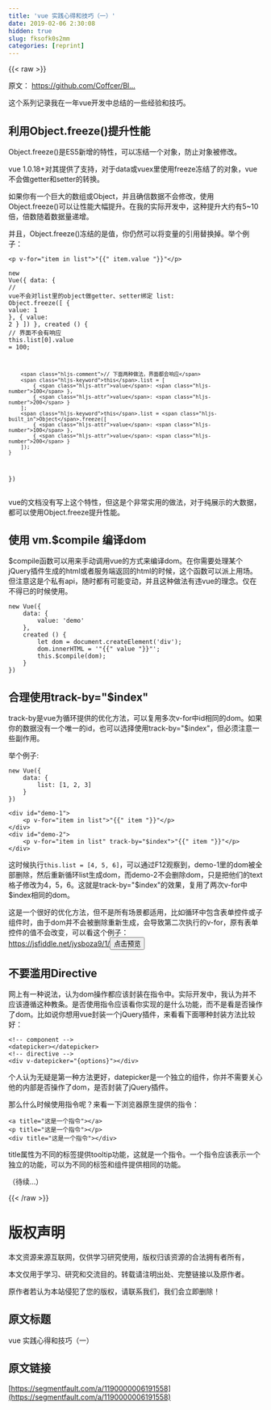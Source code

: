 ```yaml
---
title: 'vue 实践心得和技巧（一）' 
date: 2019-02-06 2:30:08
hidden: true
slug: fksofk0s2mm
categories: [reprint]
---
```


{{< raw >}}

                    
<p>原文： <a href="https://github.com/Coffcer/Blog/issues/2" rel="nofollow noreferrer" target="_blank">https://github.com/Coffcer/Bl...</a></p>
<p>这个系列记录我在一年vue开发中总结的一些经验和技巧。</p>
<h2 id="articleHeader0">利用Object.freeze()提升性能</h2>
<p>Object.freeze()是ES5新增的特性，可以冻结一个对象，防止对象被修改。</p>
<p>vue 1.0.18+对其提供了支持，对于data或vuex里使用freeze冻结了的对象，vue不会做getter和setter的转换。</p>
<p>如果你有一个巨大的数组或Object，并且确信数据不会修改，使用Object.freeze()可以让性能大幅提升。在我的实际开发中，这种提升大约有5~10倍，倍数随着数据量递增。</p>
<p>并且，Object.freeze()冻结的是值，你仍然可以将变量的引用替换掉。举个例子：</p>
<div class="widget-codetool" style="display:none;">
      <div class="widget-codetool--inner">
      <span class="selectCode code-tool" data-toggle="tooltip" data-placement="top" title="" data-original-title="全选"></span>
      <span type="button" class="copyCode code-tool" data-toggle="tooltip" data-placement="top" data-clipboard-text="<p v-for=&quot;item in list&quot;>"{{" item.value "}}"</p>" title="" data-original-title="复制"></span>
      <span type="button" class="saveToNote code-tool" data-toggle="tooltip" data-placement="top" title="" data-original-title="放进笔记"></span>
      </div>
      </div><pre class="xml hljs"><code class="html" style="word-break: break-word; white-space: initial;"><span class="hljs-tag">&lt;<span class="hljs-name">p</span> <span class="hljs-attr">v-for</span>=<span class="hljs-string">"item in list"</span>&gt;</span>"{{" item.value "}}"<span class="hljs-tag">&lt;/<span class="hljs-name">p</span>&gt;</span></code></pre>
<div class="widget-codetool" style="display:none;">
      <div class="widget-codetool--inner">
      <span class="selectCode code-tool" data-toggle="tooltip" data-placement="top" title="" data-original-title="全选"></span>
      <span type="button" class="copyCode code-tool" data-toggle="tooltip" data-placement="top" data-clipboard-text="new Vue({
    data: {
        // vue不会对list里的object做getter、setter绑定
        list: Object.freeze([
            { value: 1 },
            { value: 2 }
        ])
    },
    created () {
        // 界面不会有响应
        this.list[0].value = 100;

        // 下面两种做法，界面都会响应
        this.list = [
            { value: 100 },
            { value: 200 }
        ];
        this.list = Object.freeze([
            { value: 100 },
            { value: 200 }
        ]);
    }
})" title="" data-original-title="复制"></span>
      <span type="button" class="saveToNote code-tool" data-toggle="tooltip" data-placement="top" title="" data-original-title="放进笔记"></span>
      </div>
      </div><pre class="javascript hljs"><code class="javascript"><span class="hljs-keyword">new</span> Vue({
    <span class="hljs-attr">data</span>: {
        <span class="hljs-comment">// vue不会对list里的object做getter、setter绑定</span>
        list: <span class="hljs-built_in">Object</span>.freeze([
            { <span class="hljs-attr">value</span>: <span class="hljs-number">1</span> },
            { <span class="hljs-attr">value</span>: <span class="hljs-number">2</span> }
        ])
    },
    created () {
        <span class="hljs-comment">// 界面不会有响应</span>
        <span class="hljs-keyword">this</span>.list[<span class="hljs-number">0</span>].value = <span class="hljs-number">100</span>;

        <span class="hljs-comment">// 下面两种做法，界面都会响应</span>
        <span class="hljs-keyword">this</span>.list = [
            { <span class="hljs-attr">value</span>: <span class="hljs-number">100</span> },
            { <span class="hljs-attr">value</span>: <span class="hljs-number">200</span> }
        ];
        <span class="hljs-keyword">this</span>.list = <span class="hljs-built_in">Object</span>.freeze([
            { <span class="hljs-attr">value</span>: <span class="hljs-number">100</span> },
            { <span class="hljs-attr">value</span>: <span class="hljs-number">200</span> }
        ]);
    }
})</code></pre>
<p>vue的文档没有写上这个特性，但这是个非常实用的做法，对于纯展示的大数据，都可以使用Object.freeze提升性能。</p>
<h2 id="articleHeader1">使用 vm.$compile 编译dom</h2>
<p>$compile函数可以用来手动调用vue的方式来编译dom。在你需要处理某个jQuery插件生成的html或者服务端返回的html的时候，这个函数可以派上用场。但注意这是个私有api，随时都有可能变动，并且这种做法有违vue的理念。仅在不得已的时候使用。</p>
<div class="widget-codetool" style="display:none;">
      <div class="widget-codetool--inner">
      <span class="selectCode code-tool" data-toggle="tooltip" data-placement="top" title="" data-original-title="全选"></span>
      <span type="button" class="copyCode code-tool" data-toggle="tooltip" data-placement="top" data-clipboard-text="new Vue({
    data: {
        value: 'demo'
    },
    created () {
        let dom = document.createElement('div');
        dom.innerHTML = '"{{" value "}}"';
        this.$compile(dom);
    }
})" title="" data-original-title="复制"></span>
      <span type="button" class="saveToNote code-tool" data-toggle="tooltip" data-placement="top" title="" data-original-title="放进笔记"></span>
      </div>
      </div><pre class="javascript hljs"><code class="javascript"><span class="hljs-keyword">new</span> Vue({
    <span class="hljs-attr">data</span>: {
        <span class="hljs-attr">value</span>: <span class="hljs-string">'demo'</span>
    },
    created () {
        <span class="hljs-keyword">let</span> dom = <span class="hljs-built_in">document</span>.createElement(<span class="hljs-string">'div'</span>);
        dom.innerHTML = <span class="hljs-string">'"{{" value "}}"'</span>;
        <span class="hljs-keyword">this</span>.$compile(dom);
    }
})</code></pre>
<h2 id="articleHeader2">合理使用track-by="$index"</h2>
<p>track-by是vue为循环提供的优化方法，可以复用多次v-for中id相同的dom。如果你的数据没有一个唯一的id，也可以选择使用track-by="$index"，但必须注意一些副作用。</p>
<p>举个例子:</p>
<div class="widget-codetool" style="display:none;">
      <div class="widget-codetool--inner">
      <span class="selectCode code-tool" data-toggle="tooltip" data-placement="top" title="" data-original-title="全选"></span>
      <span type="button" class="copyCode code-tool" data-toggle="tooltip" data-placement="top" data-clipboard-text="new Vue({
    data: {
        list: [1, 2, 3]
    }
})" title="" data-original-title="复制"></span>
      <span type="button" class="saveToNote code-tool" data-toggle="tooltip" data-placement="top" title="" data-original-title="放进笔记"></span>
      </div>
      </div><pre class="javascript hljs"><code class="javascript"><span class="hljs-keyword">new</span> Vue({
    <span class="hljs-attr">data</span>: {
        <span class="hljs-attr">list</span>: [<span class="hljs-number">1</span>, <span class="hljs-number">2</span>, <span class="hljs-number">3</span>]
    }
})</code></pre>
<div class="widget-codetool" style="display:none;">
      <div class="widget-codetool--inner">
      <span class="selectCode code-tool" data-toggle="tooltip" data-placement="top" title="" data-original-title="全选"></span>
      <span type="button" class="copyCode code-tool" data-toggle="tooltip" data-placement="top" data-clipboard-text="<div id=&quot;demo-1&quot;>
    <p v-for=&quot;item in list&quot;>"{{" item "}}"</p>
</div>
<div id=&quot;demo-2&quot;>
    <p v-for=&quot;item in list&quot; track-by=&quot;$index&quot;>"{{" item "}}"</p>
</div>" title="" data-original-title="复制"></span>
      <span type="button" class="saveToNote code-tool" data-toggle="tooltip" data-placement="top" title="" data-original-title="放进笔记"></span>
      </div>
      </div><pre class="xml hljs"><code class="html"><span class="hljs-tag">&lt;<span class="hljs-name">div</span> <span class="hljs-attr">id</span>=<span class="hljs-string">"demo-1"</span>&gt;</span>
    <span class="hljs-tag">&lt;<span class="hljs-name">p</span> <span class="hljs-attr">v-for</span>=<span class="hljs-string">"item in list"</span>&gt;</span>"{{" item "}}"<span class="hljs-tag">&lt;/<span class="hljs-name">p</span>&gt;</span>
<span class="hljs-tag">&lt;/<span class="hljs-name">div</span>&gt;</span>
<span class="hljs-tag">&lt;<span class="hljs-name">div</span> <span class="hljs-attr">id</span>=<span class="hljs-string">"demo-2"</span>&gt;</span>
    <span class="hljs-tag">&lt;<span class="hljs-name">p</span> <span class="hljs-attr">v-for</span>=<span class="hljs-string">"item in list"</span> <span class="hljs-attr">track-by</span>=<span class="hljs-string">"$index"</span>&gt;</span>"{{" item "}}"<span class="hljs-tag">&lt;/<span class="hljs-name">p</span>&gt;</span>
<span class="hljs-tag">&lt;/<span class="hljs-name">div</span>&gt;</span></code></pre>
<p>这时候执行<code>this.list = [4, 5, 6]</code>，可以通过F12观察到，demo-1里的dom被全部删除，然后重新循环list生成dom，而demo-2不会删除dom，只是把他们的text格子修改为4，5，6。这就是track-by="$index"的效果，复用了两次v-for中$index相同的dom。</p>
<p>这是一个很好的优化方法，但不是所有场景都适用，比如循环中包含表单控件或子组件时，由于dom并不会被删除重新生成，会导致第二次执行的v-for，原有表单控件的值不会改变，可以看这个例子：<br><a href="https://jsfiddle.net/jysboza9/1/" rel="nofollow noreferrer" target="_blank">https://jsfiddle.net/jysboza9/1/</a><button class="btn btn-xs btn-default ml10 preview" data-url="jysboza9/1/" data-typeid="0">点击预览</button></p>
<h2 id="articleHeader3">不要滥用Directive</h2>
<p>网上有一种说法，认为dom操作都应该封装在指令中。实际开发中，我认为并不应该遵循这种教条。是否使用指令应该看你实现的是什么功能，而不是看是否操作了dom。比如说你想用vue封装一个jQuery插件，来看看下面哪种封装方法比较好：</p>
<div class="widget-codetool" style="display:none;">
      <div class="widget-codetool--inner">
      <span class="selectCode code-tool" data-toggle="tooltip" data-placement="top" title="" data-original-title="全选"></span>
      <span type="button" class="copyCode code-tool" data-toggle="tooltip" data-placement="top" data-clipboard-text="<!-- component -->
<datepicker></datepicker>
<!-- directive -->
<div v-datepicker=&quot;{options}&quot;></div>" title="" data-original-title="复制"></span>
      <span type="button" class="saveToNote code-tool" data-toggle="tooltip" data-placement="top" title="" data-original-title="放进笔记"></span>
      </div>
      </div><pre class="xml hljs"><code class="html"><span class="hljs-comment">&lt;!-- component --&gt;</span>
<span class="hljs-tag">&lt;<span class="hljs-name">datepicker</span>&gt;</span><span class="hljs-tag">&lt;/<span class="hljs-name">datepicker</span>&gt;</span>
<span class="hljs-comment">&lt;!-- directive --&gt;</span>
<span class="hljs-tag">&lt;<span class="hljs-name">div</span> <span class="hljs-attr">v-datepicker</span>=<span class="hljs-string">"{options}"</span>&gt;</span><span class="hljs-tag">&lt;/<span class="hljs-name">div</span>&gt;</span></code></pre>
<p>个人认为无疑是第一种方法更好，datepicker是一个独立的组件，你并不需要关心他的内部是否操作了dom，是否封装了jQuery插件。</p>
<p>那么什么时候使用指令呢？来看一下浏览器原生提供的指令：</p>
<div class="widget-codetool" style="display:none;">
      <div class="widget-codetool--inner">
      <span class="selectCode code-tool" data-toggle="tooltip" data-placement="top" title="" data-original-title="全选"></span>
      <span type="button" class="copyCode code-tool" data-toggle="tooltip" data-placement="top" data-clipboard-text="<a title=&quot;这是一个指令&quot;></a>
<p title=&quot;这是一个指令&quot;></p>
<div title=&quot;这是一个指令&quot;></div>" title="" data-original-title="复制"></span>
      <span type="button" class="saveToNote code-tool" data-toggle="tooltip" data-placement="top" title="" data-original-title="放进笔记"></span>
      </div>
      </div><pre class="xml hljs"><code class="html"><span class="hljs-tag">&lt;<span class="hljs-name">a</span> <span class="hljs-attr">title</span>=<span class="hljs-string">"这是一个指令"</span>&gt;</span><span class="hljs-tag">&lt;/<span class="hljs-name">a</span>&gt;</span>
<span class="hljs-tag">&lt;<span class="hljs-name">p</span> <span class="hljs-attr">title</span>=<span class="hljs-string">"这是一个指令"</span>&gt;</span><span class="hljs-tag">&lt;/<span class="hljs-name">p</span>&gt;</span>
<span class="hljs-tag">&lt;<span class="hljs-name">div</span> <span class="hljs-attr">title</span>=<span class="hljs-string">"这是一个指令"</span>&gt;</span><span class="hljs-tag">&lt;/<span class="hljs-name">div</span>&gt;</span></code></pre>
<p>title属性为不同的标签提供tooltip功能，这就是一个指令。一个指令应该表示一个独立的功能，可以为不同的标签和组件提供相同的功能。</p>
<p>（待续...）</p>

                
{{< /raw >}}

# 版权声明
本文资源来源互联网，仅供学习研究使用，版权归该资源的合法拥有者所有，

本文仅用于学习、研究和交流目的。转载请注明出处、完整链接以及原作者。

原作者若认为本站侵犯了您的版权，请联系我们，我们会立即删除！

## 原文标题
vue 实践心得和技巧（一）

## 原文链接
[https://segmentfault.com/a/1190000006191558](https://segmentfault.com/a/1190000006191558)

